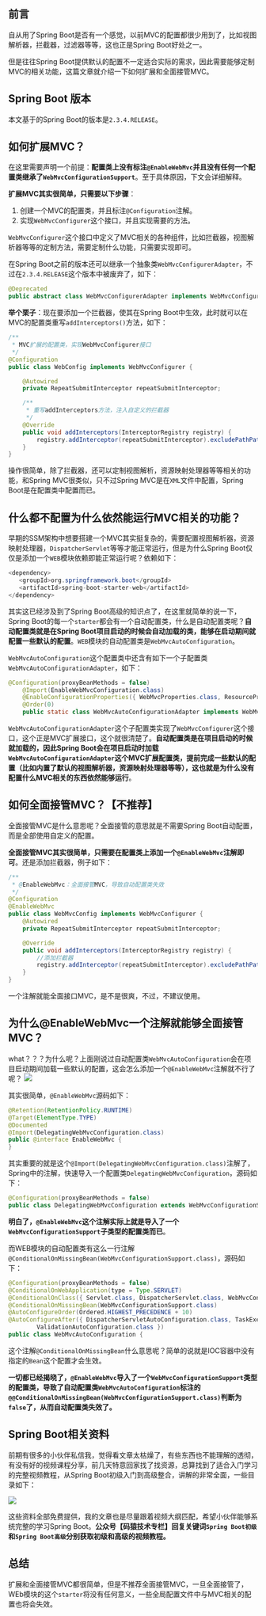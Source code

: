 
## 前言
自从用了Spring Boot是否有一个感觉，以前MVC的配置都很少用到了，比如视图解析器，拦截器，过滤器等等，这也正是Spring Boot好处之一。

但是往往Spring Boot提供默认的配置不一定适合实际的需求，因此需要能够定制MVC的相关功能，这篇文章就介绍一下如何扩展和全面接管MVC。

## Spring Boot 版本
本文基于的Spring Boot的版本是`2.3.4.RELEASE`。

## 如何扩展MVC？
在这里需要声明一个前提：**配置类上没有标注`@EnableWebMvc`并且没有任何一个配置类继承了`WebMvcConfigurationSupport`**。至于具体原因，下文会详细解释。

**扩展MVC其实很简单，只需要以下步骤**：
1. 创建一个MVC的配置类，并且标注`@Configuration`注解。
2. 实现`WebMvcConfigurer`这个接口，并且实现需要的方法。

`WebMvcConfigurer`这个接口中定义了MVC相关的各种组件，比如拦截器，视图解析器等等的定制方法，需要定制什么功能，只需要实现即可。

在Spring Boot之前的版本还可以继承一个抽象类`WebMvcConfigurerAdapter`，不过在`2.3.4.RELEASE`这个版本中被废弃了，如下：
```java
@Deprecated
public abstract class WebMvcConfigurerAdapter implements WebMvcConfigurer {}
```

**举个栗子**：现在要添加一个拦截器，使其在Spring Boot中生效，此时就可以在MVC的配置类重写`addInterceptors()`方法，如下：
```java
/**
 * MVC扩展的配置类，实现WebMvcConfigurer接口
 */
@Configuration
public class WebConfig implements WebMvcConfigurer {

    @Autowired
    private RepeatSubmitInterceptor repeatSubmitInterceptor;

    /**
     * 重写addInterceptors方法，注入自定义的拦截器
     */
    @Override
    public void addInterceptors(InterceptorRegistry registry) {
        registry.addInterceptor(repeatSubmitInterceptor).excludePathPatterns("/error");
    }
}
```

操作很简单，除了拦截器，还可以定制视图解析，资源映射处理器等等相关的功能，和Spring MVC很类似，只不过Spring MVC是在`XML`文件中配置，Spring Boot是在配置类中配置而已。


## 什么都不配置为什么依然能运行MVC相关的功能？

早期的SSM架构中想要搭建一个MVC其实挺复杂的，需要配置视图解析器，资源映射处理器，`DispatcherServlet`等等才能正常运行，但是为什么Spring Boot仅仅是添加一个`WEB`模块依赖即能正常运行呢？依赖如下：
```java
<dependency>
   <groupId>org.springframework.boot</groupId>
   <artifactId>spring-boot-starter-web</artifactId>
</dependency> 
```
其实这已经涉及到了Spring Boot高级的知识点了，在这里就简单的说一下，Spring Boot的每一个`starter`都会有一个自动配置类，什么是自动配置类呢？**自动配置类就是在Spring Boot项目启动的时候会自动加载的类，能够在启动期间就配置一些默认的配置**。`WEB`模块的自动配置类是`WebMvcAutoConfiguration`。

`WebMvcAutoConfiguration`这个配置类中还含有如下一个子配置类`WebMvcAutoConfigurationAdapter`，如下：
```java
@Configuration(proxyBeanMethods = false)
	@Import(EnableWebMvcConfiguration.class)
	@EnableConfigurationProperties({ WebMvcProperties.class, ResourceProperties.class })
	@Order(0)
	public static class WebMvcAutoConfigurationAdapter implements WebMvcConfigurer {}
```

`WebMvcAutoConfigurationAdapter`这个子配置类实现了`WebMvcConfigurer`这个接口，这个正是MVC扩展接口，这个就很清楚了。**自动配置类是在项目启动的时候就加载的，因此Spring Boot会在项目启动时加载`WebMvcAutoConfigurationAdapter`这个MVC扩展配置类，提前完成一些默认的配置（比如内置了默认的视图解析器，资源映射处理器等等），这也就是为什么没有配置什么MVC相关的东西依然能够运行**。


## 如何全面接管MVC？【不推荐】

全面接管MVC是什么意思呢？全面接管的意思就是不需要Spring Boot自动配置，而是全部使用自定义的配置。

**全面接管MVC其实很简单，只需要在配置类上添加一个`@EnableWebMvc`注解即可**。还是添加拦截器，例子如下：
```java
/**
 * @EnableWebMvc：全面接管MVC，导致自动配置类失效
 */
@Configuration
@EnableWebMvc
public class WebMvcConfig implements WebMvcConfigurer {
    @Autowired
    private RepeatSubmitInterceptor repeatSubmitInterceptor;

    @Override
    public void addInterceptors(InterceptorRegistry registry) {
        //添加拦截器
        registry.addInterceptor(repeatSubmitInterceptor).excludePathPatterns("/error");
    }
}
```

一个注解就能全面接口MVC，是不是很爽，不过，不建议使用。

## 为什么@EnableWebMvc一个注解就能够全面接管MVC？

what？？？为什么呢？上面刚说过自动配置类`WebMvcAutoConfiguration`会在项目启动期间加载一些默认的配置，这会怎么添加一个`@EnableWebMvc`注解就不行了呢？
![](https://www.java-family.cn/BlogImage/Spring%20Boot%E7%AC%AC%E5%85%AB%E5%BC%B9%EF%BC%8C%E5%A6%82%E4%BD%95%E6%89%A9%E5%B1%95%E5%85%A8%E9%9D%A2%E6%8E%A5%E5%8F%A3MVC/1.jpg)

其实很简单，`@EnableWebMvc`源码如下：
```java
@Retention(RetentionPolicy.RUNTIME)
@Target(ElementType.TYPE)
@Documented
@Import(DelegatingWebMvcConfiguration.class)
public @interface EnableWebMvc {
}
```

其实重要的就是这个`@Import(DelegatingWebMvcConfiguration.class)`注解了，Spring中的注解，快速导入一个配置类`DelegatingWebMvcConfiguration`，源码如下：
```java
@Configuration(proxyBeanMethods = false)
public class DelegatingWebMvcConfiguration extends WebMvcConfigurationSupport {}
```

**明白了，`@EnableWebMvc`这个注解实际上就是导入了一个`WebMvcConfigurationSupport`子类型的配置类而已**。

而WEB模块的自动配置类有这么一行注解`@ConditionalOnMissingBean(WebMvcConfigurationSupport.class)`，源码如下：
```java
@Configuration(proxyBeanMethods = false)
@ConditionalOnWebApplication(type = Type.SERVLET)
@ConditionalOnClass({ Servlet.class, DispatcherServlet.class, WebMvcConfigurer.class })
@ConditionalOnMissingBean(WebMvcConfigurationSupport.class)
@AutoConfigureOrder(Ordered.HIGHEST_PRECEDENCE + 10)
@AutoConfigureAfter({ DispatcherServletAutoConfiguration.class, TaskExecutionAutoConfiguration.class,
		ValidationAutoConfiguration.class })
public class WebMvcAutoConfiguration {
```

这个注解`@ConditionalOnMissingBean`什么意思呢？简单的说就是IOC容器中没有指定的`Bean`这个配置才会生效。

**一切都已经揭晓了，`@EnableWebMvc`导入了一个`WebMvcConfigurationSupport`类型的配置类，导致了自动配置类`WebMvcAutoConfiguration`标注的`@@ConditionalOnMissingBean(WebMvcConfigurationSupport.class)`判断为`false`了，从而自动配置类失效了。**

## Spring Boot相关资料
前期有很多的小伙伴私信我，觉得看文章太枯燥了，有些东西也不能理解的透彻，有没有好的视频课程分享，前几天特意回家找了找资源，总算找到了适合入门学习的完整视频教程，从Spring Boot初级入门到高级整合，讲解的非常全面，一些目录如下：

![](https://www.java-family.cn/BlogImage/Spring%20Boot%E7%AC%AC%E5%85%AB%E5%BC%B9%EF%BC%8C%E5%A6%82%E4%BD%95%E6%89%A9%E5%B1%95%E5%85%A8%E9%9D%A2%E6%8E%A5%E5%8F%A3MVC/3.png)

这些资料全部免费提供，我的文章也是尽量跟着视频大纲匹配，希望小伙伴能够系统完整的学习Spring Boot。**公众号【码猿技术专栏】回复关键词`Spring Boot初级`和`Spring Boot高级`分别获取初级和高级的视频教程。**

## 总结

扩展和全面接管MVC都很简单，但是不推荐全面接管MVC，一旦全面接管了，WEb模块的这个`starter`将没有任何意义，一些全局配置文件中与MVC相关的配置也将会失效。








